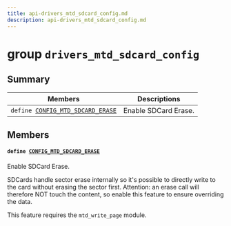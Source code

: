 ```yaml
---
title: api-drivers_mtd_sdcard_config.md
description: api-drivers_mtd_sdcard_config.md
---
```

# group `drivers_mtd_sdcard_config` 

## Summary

 Members                        | Descriptions                                
--------------------------------|---------------------------------------------
`define `[`CONFIG_MTD_SDCARD_ERASE`](#group__drivers__mtd__sdcard__config_1ga9507b7d33583e17a0d3e844ff2d10ea6)            | Enable SDCard Erase.

## Members

#### `define `[`CONFIG_MTD_SDCARD_ERASE`](#group__drivers__mtd__sdcard__config_1ga9507b7d33583e17a0d3e844ff2d10ea6) 

Enable SDCard Erase.

SDCards handle sector erase internally so it's possible to directly write to the card without erasing the sector first. Attention: an erase call will therefore NOT touch the content, so enable this feature to ensure overriding the data.

This feature requires the `mtd_write_page` module.

